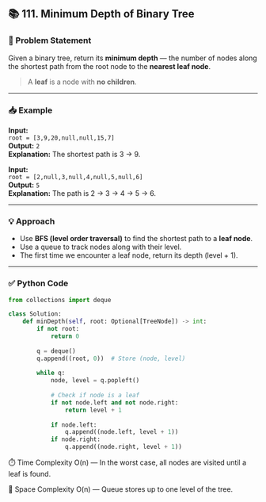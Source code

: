 ## 📚 111. Minimum Depth of Binary Tree

### 📝 Problem Statement  
Given a binary tree, return its **minimum depth** — the number of nodes along the shortest path from the root node to the **nearest leaf node**.

> A **leaf** is a node with **no children**.

---

### 📥 Example  
**Input:**  
`root = [3,9,20,null,null,15,7]`  
**Output:** `2`  
**Explanation:** The shortest path is 3 → 9.

**Input:**  
`root = [2,null,3,null,4,null,5,null,6]`  
**Output:** `5`  
**Explanation:** The path is 2 → 3 → 4 → 5 → 6.

---

### 💡 Approach  
- Use **BFS (level order traversal)** to find the shortest path to a **leaf node**.
- Use a queue to track nodes along with their level.
- The first time we encounter a leaf node, return its depth (level + 1).

---

### ✅ Python Code
```python
from collections import deque

class Solution:
    def minDepth(self, root: Optional[TreeNode]) -> int:
        if not root:
            return 0
        
        q = deque()
        q.append((root, 0))  # Store (node, level)
        
        while q:
            node, level = q.popleft()
            
            # Check if node is a leaf
            if not node.left and not node.right:
                return level + 1
            
            if node.left:
                q.append((node.left, level + 1))
            if node.right:
                q.append((node.right, level + 1))
```
⏱️ Time Complexity
O(n) — In the worst case, all nodes are visited until a leaf is found.

💾 Space Complexity
O(n) — Queue stores up to one level of the tree.
